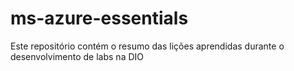 # ms-azure-essentials
Este repositório contém o resumo das lições aprendidas durante o desenvolvimento de labs na DIO
